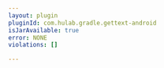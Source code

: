 ```yaml
---
layout: plugin
pluginId: com.hulab.gradle.gettext-android
isJarAvailable: true
error: NONE
violations: []

---
```

